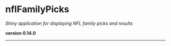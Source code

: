# nflFamilyPicks

*Shiny application for displaying NFL family picks and results*

**version 0.14.0**

----------
